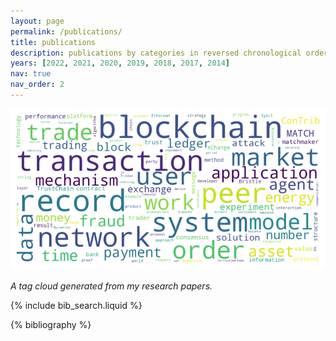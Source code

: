 ```yaml
---
layout: page
permalink: /publications/
title: publications
description: publications by categories in reversed chronological order. generated by jekyll-scholar.
years: [2022, 2021, 2020, 2019, 2018, 2017, 2014]
nav: true
nav_order: 2
---
```


<!-- _pages/publications.md -->

<!-- Bibsearch Feature -->

![A cloud tag with my research topics](/assets/img/publications.png)

_A tag cloud generated from my research papers._

{% include bib_search.liquid %}

<div class="publications">

{% bibliography %}

</div>
